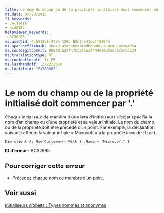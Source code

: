 ```yaml
---
title: Le nom du champ ou de la propriété initialisé doit commencer par '.'
ms.date: 07/20/2015
f1_keywords:
- vbc30985
- bc30985
helpviewer_keywords:
- BC30985
ms.assetid: 4cb543e1-477c-429c-82df-541ebff08543
ms.openlocfilehash: 3bea37950b5bd491bdbd04b01289c4510d39ed54
ms.sourcegitcommit: 0888d7b24f475c346a3f444de8d83ec1ca7cd234
ms.translationtype: MT
ms.contentlocale: fr-FR
ms.lasthandoff: 12/22/2018
ms.locfileid: "53780983"
---
```

# <a name="name-of-field-or-property-being-initialized-must-start-with-"></a>Le nom du champ ou de la propriété initialisé doit commencer par '.'
Chaque initialiseur de membre d’une liste d’initialiseurs d’objet spécifie le nom d’un champ ou d’une propriété et sa valeur initiale. Le nom du champ ou de la propriété doit être précédé d’un point. Par exemple, la déclaration suivante affecte la valeur initiale « Microsoft » à la propriété `Name` de `client`.  
  
```  
Dim client As New Customer() With { .Name = "Microsoft" }  
```  
  
 **ID d’erreur :** BC30985  
  
## <a name="to-correct-this-error"></a>Pour corriger cette erreur  
  
-   Précédez chaque nom de membre d’un point.  
  
## <a name="see-also"></a>Voir aussi  
 [Initialiseurs d’objets : Types nommés et anonymes](../../visual-basic/programming-guide/language-features/objects-and-classes/object-initializers-named-and-anonymous-types.md)  
 
